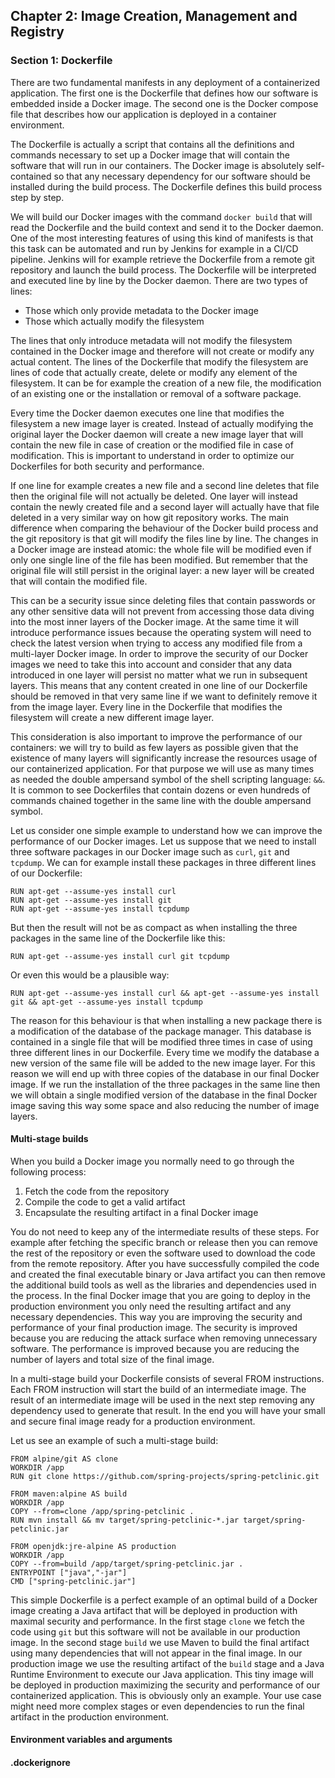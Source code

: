 ## Chapter 2: Image Creation, Management and Registry

### Section 1: Dockerfile

There are two fundamental manifests in any deployment of a containerized application.
The first one is the Dockerfile that defines how our software is embedded inside a Docker image.
The second one is the Docker compose file that describes how our application is deployed in a container environment.

The Dockerfile is actually a script that contains all the definitions and commands necessary to set up a Docker image that will contain the software that will run in our containers.
The Docker image is absolutely self-contained so that any necessary dependency for our software should be installed during the build process.
The Dockerfile defines this build process step by step.

We will build our Docker images with the command `docker build` that will read the Dockerfile and the build context and send it to the Docker daemon.
One of the most interesting features of using this kind of manifests is that this task can be automated and run by Jenkins for example in a CI/CD pipeline.
Jenkins will for example retrieve the Dockerfile from a remote git repository and launch the build process.
The Dockerfile will be interpreted and executed line by line by the Docker daemon.
There are two types of lines:
* Those which only provide metadata to the Docker image
* Those which actually modify the filesystem

The lines that only introduce metadata will not modify the filesystem contained in the Docker image and therefore will not create or modify any actual content.
The lines of the Dockerfile that modify the filesystem are lines of code that actually create, delete or modify any element of the filesystem.
It can be for example the creation of a new file, the modification of an existing one or the installation or removal of a software package.

Every time the Docker daemon executes one line that modifies the filesystem a new image layer is created.
Instead of actually modifying the original layer the Docker daemon will create a new image layer that will contain the new file in case of creation or the modified file in case of modification.
This is important to understand in order to optimize our Dockerfiles for both security and performance.

If one line for example creates a new file and a second line deletes that file then the original file will not actually be deleted.
One layer will instead contain the newly created file and a second layer will actually have that file deleted in a very similar way on how git repository works.
The main difference when comparing the behaviour of the Docker build process and the git repository is that git will modify the files line by line.
The changes in a Docker image are instead atomic: the whole file will be modified even if only one single line of the file has been modified.
But remember that the original file will still persist in the original layer: a new layer will be created that will contain the modified file.

This can be a security issue since deleting files that contain passwords or any other sensitive data will not prevent from accessing those data diving into the most inner layers of the Docker image.
At the same time it will introduce performance issues because the operating system will need to check the latest version when trying to access any modified file from a multi-layer Docker image.
In order to improve the security of our Docker images we need to take this into account and consider that any data introduced in one layer will persist no matter what we run in subsequent layers.
This means that any content created in one line of our Dockerfile should be removed in that very same line if we want to definitely remove it from the image layer.
Every line in the Dockerfile that modifies the filesystem will create a new different image layer.

This consideration is also important to improve the performance of our containers: we will try to build as few layers as possible given that the existence of many layers will significantly increase the resources usage of our containerized application.
For that purpose we will use as many times as needed the double ampersand symbol of the shell scripting language: `&&`.
It is common to see Dockerfiles that contain dozens or even hundreds of commands chained together in the same line with the double ampersand symbol.

Let us consider one simple example to understand how we can improve the performance of our Docker images.
Let us suppose that we need to install three software packages in our Docker image such as `curl`, `git` and `tcpdump`.
We can for example install these packages in three different lines of our Dockerfile:
```
RUN apt-get --assume-yes install curl
RUN apt-get --assume-yes install git
RUN apt-get --assume-yes install tcpdump
```
But then the result will not be as compact as when installing the three packages in the same line of the Dockerfile like this:
```
RUN apt-get --assume-yes install curl git tcpdump
```
Or even this would be a plausible way:
```
RUN apt-get --assume-yes install curl && apt-get --assume-yes install git && apt-get --assume-yes install tcpdump
```
The reason for this behaviour is that when installing a new package there is a modification of the database of the package manager.
This database is contained in a single file that will be modified three times in case of using three different lines in our Dockerfile.
Every time we modify the database a new version of the same file will be added to the new image layer.
For this reason we will end up with three copies of the database in our final Docker image.
If we run the installation of the three packages in the same line then we will obtain a single modified version of the database in the final Docker image saving this way some space and also reducing the number of image layers.

#### Multi-stage builds

When you build a Docker image you normally need to go through the following process:
1. Fetch the code from the repository
1. Compile the code to get a valid artifact
1. Encapsulate the resulting artifact in a final Docker image

You do not need to keep any of the intermediate results of these steps.
For example after fetching the specific branch or release then you can remove the rest of the repository or even the software used to download the code from the remote repository.
After you have successfully compiled the code and created the final executable binary or Java artifact you can then remove the additional build tools as well as the libraries and dependencies used in the process.
In the final Docker image that you are going to deploy in the production environment you only need the resulting artifact and any necessary dependencies.
This way you are improving the security and performance of your final production image.
The security is improved because you are reducing the attack surface when removing unnecessary software.
The performance is improved because you are reducing the number of layers and total size of the final image.

In a multi-stage build your Dockerfile consists of several FROM instructions.
Each FROM instruction will start the build of an intermediate image.
The result of an intermediate image will be used in the next step removing any dependency used to generate that result.
In the end you will have your small and secure final image ready for a production environment.

Let us see an example of such a multi-stage build:
```
FROM alpine/git AS clone
WORKDIR /app
RUN git clone https://github.com/spring-projects/spring-petclinic.git

FROM maven:alpine AS build
WORKDIR /app
COPY --from=clone /app/spring-petclinic .
RUN mvn install && mv target/spring-petclinic-*.jar target/spring-petclinic.jar

FROM openjdk:jre-alpine AS production
WORKDIR /app
COPY --from=build /app/target/spring-petclinic.jar .
ENTRYPOINT ["java","-jar"]
CMD ["spring-petclinic.jar"]
```

This simple Dockerfile is a perfect example of an optimal build of a Docker image creating a Java artifact that will be deployed in production with maximal security and performance.
In the first stage `clone` we fetch the code using `git` but this software will not be available in our production image.
In the second stage `build` we use Maven to build the final artifact using many dependencies that will not appear in the final image.
In our production image we use the resulting artifact of the `build` stage and a Java Runtime Environment to execute our Java application.
This tiny image will be deployed in production maximizing the security and performance of our containerized application.
This is obviously only an example.
Your use case might need more complex stages or even dependencies to run the final artifact in the production environment.

#### Environment variables and arguments

#### .dockerignore
